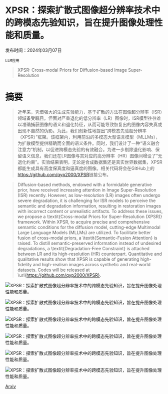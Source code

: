 # XPSR：探索扩散式图像超分辨率技术中的跨模态先验知识，旨在提升图像处理性能和质量。

发布时间：2024年03月07日

`LLM应用`

> XPSR: Cross-modal Priors for Diffusion-based Image Super-Resolution

# 摘要

> 近年来，凭借强大的生成先验能力，基于扩散的方法在图像超分辨率（ISR）领域备受瞩目。但面对严重退化的低分辨率（LR）图像时，ISR模型往往难以准确捕获图像的语义和退化特征，从而可能导致恢复出的图像内容失真或出现不自然的伪影。为此，我们创新性地提出“跨模态先验超分辨率（XPSR）”框架。该框架内，利用前沿的多模态大型语言模型（MLLMs），为扩散模型提供精确而全面的语义条件。同时，我们设计了一种“语义融合注意力”机制，以促进跨模态先验的有效融合。为进一步剔除退化影响、保留语义信息，我们还在LR图像与其对应的高分辨率（HR）图像间增设了“无退化约束”。实验结果表明，无论是合成数据集还是真实世界数据集，XPSR都能生成具有高度保真度和逼真度的图像。相关代码将会在GitHub上的<https://github.com/qyp2000/XPSR>链接公布。

> Diffusion-based methods, endowed with a formidable generative prior, have received increasing attention in Image Super-Resolution (ISR) recently. However, as low-resolution (LR) images often undergo severe degradation, it is challenging for ISR models to perceive the semantic and degradation information, resulting in restoration images with incorrect content or unrealistic artifacts. To address these issues, we propose a \textit{Cross-modal Priors for Super-Resolution (XPSR)} framework. Within XPSR, to acquire precise and comprehensive semantic conditions for the diffusion model, cutting-edge Multimodal Large Language Models (MLLMs) are utilized. To facilitate better fusion of cross-modal priors, a \textit{Semantic-Fusion Attention} is raised. To distill semantic-preserved information instead of undesired degradations, a \textit{Degradation-Free Constraint} is attached between LR and its high-resolution (HR) counterpart. Quantitative and qualitative results show that XPSR is capable of generating high-fidelity and high-realism images across synthetic and real-world datasets. Codes will be released at \url{https://github.com/qyp2000/XPSR}.

![XPSR：探索扩散式图像超分辨率技术中的跨模态先验知识，旨在提升图像处理性能和质量。](../../../paper_images/2403.05049/x1.png)

![XPSR：探索扩散式图像超分辨率技术中的跨模态先验知识，旨在提升图像处理性能和质量。](../../../paper_images/2403.05049/x2.png)

![XPSR：探索扩散式图像超分辨率技术中的跨模态先验知识，旨在提升图像处理性能和质量。](../../../paper_images/2403.05049/x3.png)

![XPSR：探索扩散式图像超分辨率技术中的跨模态先验知识，旨在提升图像处理性能和质量。](../../../paper_images/2403.05049/x5.png)

![XPSR：探索扩散式图像超分辨率技术中的跨模态先验知识，旨在提升图像处理性能和质量。](../../../paper_images/2403.05049/x6.png)

![XPSR：探索扩散式图像超分辨率技术中的跨模态先验知识，旨在提升图像处理性能和质量。](../../../paper_images/2403.05049/x7.png)

[Arxiv](https://arxiv.org/abs/2403.05049)